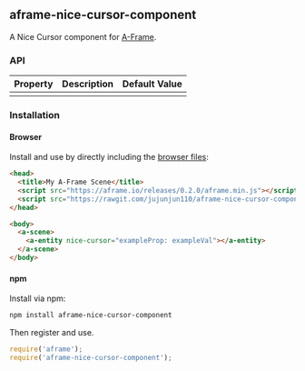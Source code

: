 ## aframe-nice-cursor-component

A Nice Cursor component for [A-Frame](https://aframe.io).

### API

| Property | Description | Default Value |
| -------- | ----------- | ------------- |
|          |             |               |

### Installation

#### Browser

Install and use by directly including the [browser files](dist):

```html
<head>
  <title>My A-Frame Scene</title>
  <script src="https://aframe.io/releases/0.2.0/aframe.min.js"></script>
  <script src="https://rawgit.com/jujunjun110/aframe-nice-cursor-component/master/dist/aframe-nice-cursor-component.min.js"></script>
</head>

<body>
  <a-scene>
    <a-entity nice-cursor="exampleProp: exampleVal"></a-entity>
  </a-scene>
</body>
```

#### npm

Install via npm:

```bash
npm install aframe-nice-cursor-component
```

Then register and use.

```js
require('aframe');
require('aframe-nice-cursor-component');
```
